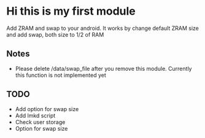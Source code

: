 # Hi this is my first module
Add ZRAM and swap to your android. It works by change default ZRAM size and add swap, both size to 1/2 of RAM

## Notes
  - Please delete /data/swap_file after you remove this module. Currently this function is not implemented yet

## TODO
  - Add option for swap size
  - Add lmkd script
  - Check user storage
  - Option for swap size